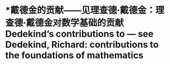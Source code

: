 # \*戴德金的贡献——见理查德·戴德金：理查德·戴德金对数学基础的贡献 Dedekind’s contributions to — see Dedekind, Richard: contributions to the foundations of mathematics

